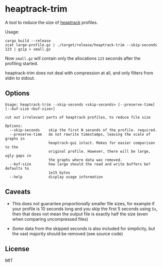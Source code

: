 # heaptrack-trim

A tool to reduce the size of [heaptrack](https://invent.kde.org/sdk/heaptrack) profiles.

Usage:

```
cargo build --release
zcat large-profile.gz | ./target/release/heaptrack-trim --skip-seconds 123 | gzip > small.gz
```


Now `small.gz` will contain only the allocations `123` seconds after the profiling started.

heaptrack-trim does not deal with compression at all, and only filters from stdin to stdout.

## Options

```
Usage: heaptrack-trim --skip-seconds <skip-seconds> [--preserve-time] [--buf-size <buf-size>]

cut out irrelevant parts of heaptrack profiles, to reduce file size

Options:
  --skip-seconds    skip the first N seconds of the profile. required.
  --preserve-time   do not rewrite timestamps, leaving the scale of graphs in
                    heaptrack-gui intact. Makes for easier comparison to the
                    original profile. However, there will be large, ugly gaps in
                    the graphs where data was removed.
  --buf-size        how large should the read and write buffers be? defaults to
                    1e15 bytes
  --help            display usage information
```


## Caveats

* This does not guarantee _proportionally_ smaller file sizes, for example if
  your profile is 10 seconds long and you skip the first 5 seconds using `5s`,
  then that does not mean the output file is exactly half the size (even when
  comparing uncompressed files)

* _Some_ data from the skipped seconds is also included for simplicity, but the
  vast majority should be removed (see source code)

## License

MIT
